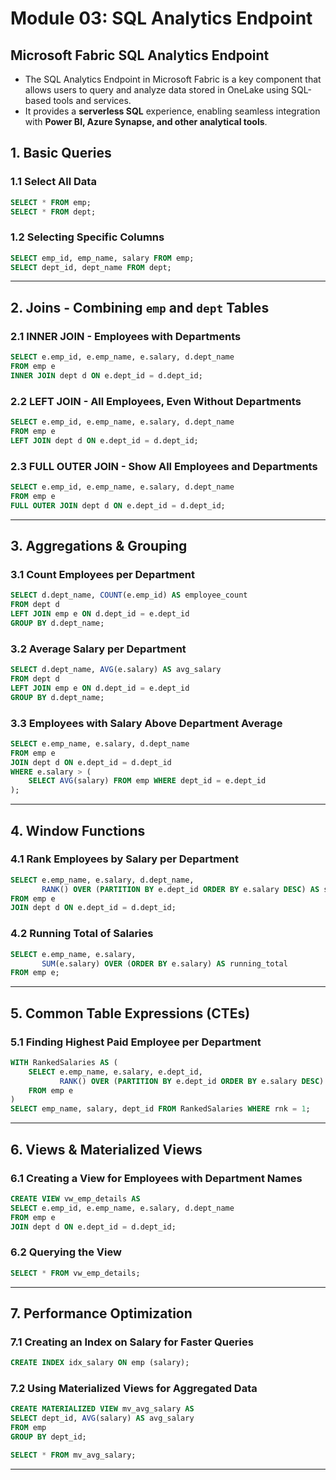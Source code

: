 # Module 03: SQL Analytics Endpoint

## Microsoft Fabric SQL Analytics Endpoint
- The SQL Analytics Endpoint in Microsoft Fabric is a key component that allows users to query and analyze data stored in OneLake using SQL-based tools and services.
- It provides a **serverless SQL** experience, enabling seamless integration with **Power BI, Azure Synapse, and other analytical tools**.

## 1. **Basic Queries**
### **1.1 Select All Data**
```sql
SELECT * FROM emp;
SELECT * FROM dept;
```

### **1.2 Selecting Specific Columns**
```sql
SELECT emp_id, emp_name, salary FROM emp;
SELECT dept_id, dept_name FROM dept;
```

---

## 2. **Joins - Combining `emp` and `dept` Tables**
### **2.1 INNER JOIN - Employees with Departments**
```sql
SELECT e.emp_id, e.emp_name, e.salary, d.dept_name
FROM emp e
INNER JOIN dept d ON e.dept_id = d.dept_id;
```

### **2.2 LEFT JOIN - All Employees, Even Without Departments**
```sql
SELECT e.emp_id, e.emp_name, e.salary, d.dept_name
FROM emp e
LEFT JOIN dept d ON e.dept_id = d.dept_id;
```

### **2.3 FULL OUTER JOIN - Show All Employees and Departments**
```sql
SELECT e.emp_id, e.emp_name, e.salary, d.dept_name
FROM emp e
FULL OUTER JOIN dept d ON e.dept_id = d.dept_id;
```

---

## 3. **Aggregations & Grouping**
### **3.1 Count Employees per Department**
```sql
SELECT d.dept_name, COUNT(e.emp_id) AS employee_count
FROM dept d
LEFT JOIN emp e ON d.dept_id = e.dept_id
GROUP BY d.dept_name;
```

### **3.2 Average Salary per Department**
```sql
SELECT d.dept_name, AVG(e.salary) AS avg_salary
FROM dept d
LEFT JOIN emp e ON d.dept_id = e.dept_id
GROUP BY d.dept_name;
```

### **3.3 Employees with Salary Above Department Average**
```sql
SELECT e.emp_name, e.salary, d.dept_name
FROM emp e
JOIN dept d ON e.dept_id = d.dept_id
WHERE e.salary > (
    SELECT AVG(salary) FROM emp WHERE dept_id = e.dept_id
);
```

---

## 4. **Window Functions**
### **4.1 Rank Employees by Salary per Department**
```sql
SELECT e.emp_name, e.salary, d.dept_name,
       RANK() OVER (PARTITION BY e.dept_id ORDER BY e.salary DESC) AS salary_rank
FROM emp e
JOIN dept d ON e.dept_id = d.dept_id;
```

### **4.2 Running Total of Salaries**
```sql
SELECT e.emp_name, e.salary,
       SUM(e.salary) OVER (ORDER BY e.salary) AS running_total
FROM emp e;
```

---

## 5. **Common Table Expressions (CTEs)**
### **5.1 Finding Highest Paid Employee per Department**
```sql
WITH RankedSalaries AS (
    SELECT e.emp_name, e.salary, e.dept_id,
           RANK() OVER (PARTITION BY e.dept_id ORDER BY e.salary DESC) AS rnk
    FROM emp e
)
SELECT emp_name, salary, dept_id FROM RankedSalaries WHERE rnk = 1;
```

---

## 6. **Views & Materialized Views**
### **6.1 Creating a View for Employees with Department Names**
```sql
CREATE VIEW vw_emp_details AS
SELECT e.emp_id, e.emp_name, e.salary, d.dept_name
FROM emp e
JOIN dept d ON e.dept_id = d.dept_id;
```

### **6.2 Querying the View**
```sql
SELECT * FROM vw_emp_details;
```

---

## 7. **Performance Optimization**
### **7.1 Creating an Index on Salary for Faster Queries**
```sql
CREATE INDEX idx_salary ON emp (salary);
```

### **7.2 Using Materialized Views for Aggregated Data**
```sql
CREATE MATERIALIZED VIEW mv_avg_salary AS
SELECT dept_id, AVG(salary) AS avg_salary
FROM emp
GROUP BY dept_id;
```
```sql
SELECT * FROM mv_avg_salary;
```

---
